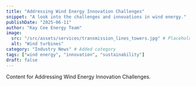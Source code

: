 ```yaml
---
title: "Addressing Wind Energy Innovation Challenges"
snippet: "A look into the challenges and innovations in wind energy."
publishDate: "2025-06-11"
author: "Kay Cee Energy Team"
image:
  src: "/src/assets/services/transmission_lines_towers.jpg" # Placeholder image
  alt: "Wind turbines"
category: "Industry News" # Added category
tags: ["wind energy", "innovation", "sustainability"]
draft: false
---
```


Content for Addressing Wind Energy Innovation Challenges.
